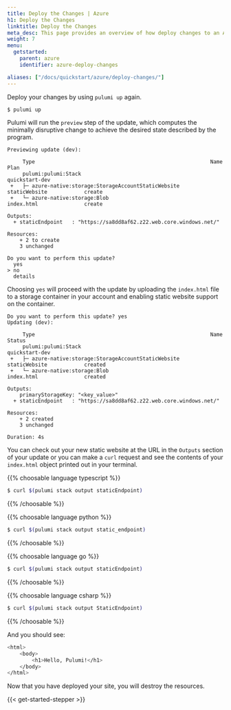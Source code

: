 ```yaml
---
title: Deploy the Changes | Azure
h1: Deploy the Changes
linktitle: Deploy the Changes
meta_desc: This page provides an overview of how deploy changes to an Azure project.
weight: 7
menu:
  getstarted:
    parent: azure
    identifier: azure-deploy-changes

aliases: ["/docs/quickstart/azure/deploy-changes/"]
---
```


Deploy your changes by using `pulumi up` again.

```bash
$ pulumi up
```

Pulumi will run the `preview` step of the update, which computes the minimally disruptive change to achieve the desired state described by the program.

```
Previewing update (dev):

     Type                                                         Name                     Plan
     pulumi:pulumi:Stack                                          quickstart-dev
 +   ├─ azure-native:storage:StorageAccountStaticWebsite          staticWebsite            create
 +   └─ azure-native:storage:Blob                                 index.html               create

Outputs:
  + staticEndpoint   : "https://sa8dd8af62.z22.web.core.windows.net/"

Resources:
    + 2 to create
    3 unchanged

Do you want to perform this update?
  yes
> no
  details
```

Choosing `yes` will proceed with the update by uploading the `index.html` file to a storage container in your account and enabling static website support on the container.

```
Do you want to perform this update? yes
Updating (dev):

     Type                                                         Name                     Status
     pulumi:pulumi:Stack                                          quickstart-dev
 +   ├─ azure-native:storage:StorageAccountStaticWebsite          staticWebsite            created
 +   └─ azure-native:storage:Blob                                 index.html               created

Outputs:
    primaryStorageKey: "<key_value>"
  + staticEndpoint   : "https://sa8dd8af62.z22.web.core.windows.net/"

Resources:
    + 2 created
    3 unchanged

Duration: 4s
```

You can check out your new static website at the URL in the `Outputs` section of your update or you can make a `curl` request and see the contents of your `index.html` object printed out in your terminal.

{{% choosable language typescript %}}

```bash
$ curl $(pulumi stack output staticEndpoint)
```

{{% /choosable %}}

{{% choosable language python %}}

```bash
$ curl $(pulumi stack output static_endpoint)
```

{{% /choosable %}}

{{% choosable language go %}}

```bash
$ curl $(pulumi stack output staticEndpoint)
```

{{% /choosable %}}

{{% choosable language csharp %}}

```bash
$ curl $(pulumi stack output StaticEndpoint)
```

{{% /choosable %}}

And you should see:

```bash
<html>
    <body>
        <h1>Hello, Pulumi!</h1>
    </body>
</html>
```

Now that you have deployed your site, you will destroy the resources.

{{< get-started-stepper >}}
